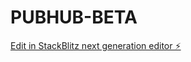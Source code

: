 # PUBHUB-BETA

[Edit in StackBlitz next generation editor ⚡️](https://stackblitz.com/~/github.com/vayzDEV/PUBHUB-BETA)
